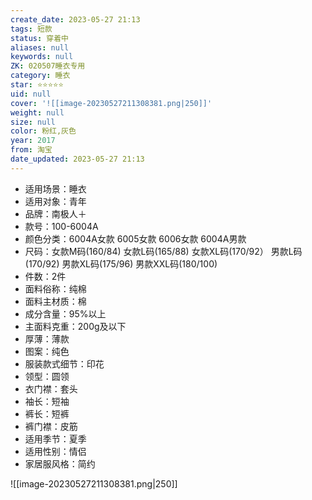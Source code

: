 ```yaml
---
create_date: 2023-05-27 21:13
tags: 短款
status: 穿着中
aliases: null
keywords: null
ZK: 020507睡衣专用
category: 睡衣
star: ⭐⭐⭐⭐⭐
uid: null
cover: '![[image-20230527211308381.png|250]]'
weight: null
size: null
color: 粉红,灰色
year: 2017
from: 淘宝
date_updated: 2023-05-27 21:13
---
```


-   适用场景：睡衣
-   适用对象：青年
-   品牌：南极人＋
-   款号：100-6004A
-   颜色分类：6004A女款 6005女款 6006女款 6004A男款
-   尺码：女款M码(160/84) 女款L码(165/88) 女款XL码(170/92） 男款L码(170/92) 男款XL码(175/96) 男款XXL码(180/100)
-   件数：2件
-   面料俗称：纯棉
-   面料主材质：棉
-   成分含量：95%以上
-   主面料克重：200g及以下
-   厚薄：薄款
-   图案：纯色
-   服装款式细节：印花
-   领型：圆领
-   衣门襟：套头
-   袖长：短袖
-   裤长：短裤
-   裤门襟：皮筋
-   适用季节：夏季
-   适用性别：情侣
-   家居服风格：简约

![[image-20230527211308381.png|250]]
